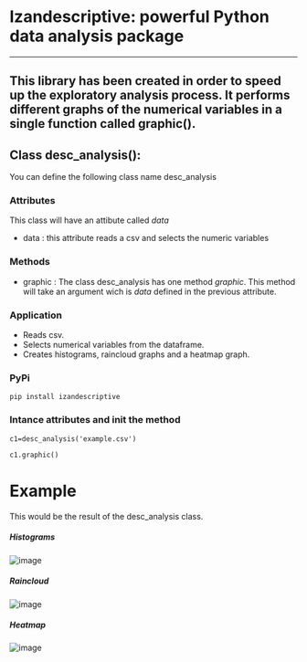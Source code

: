 # Izandescriptive: powerful Python data analysis package 
-----------------
This library has been created in order to speed up the exploratory analysis process. It performs different graphs of the numerical variables in a single function called graphic().
-----------------

## Class desc_analysis():

You can define the following class name desc_analysis

### Attributes

This class will have an attibute called *data*

- data : this attribute reads a csv and selects the numeric variables

### Methods

- graphic : The class desc_analysis has one method *graphic*. This method will take an argument wich is *data* defined in the previous attribute.

### Application

- Reads csv.
- Selects numerical variables from the dataframe.
- Creates histograms, raincloud graphs and a heatmap graph.

### PyPi

``` pip install izandescriptive ```

### Intance attributes and init the method

``` c1=desc_analysis('example.csv') ```

``` c1.graphic() ```

# Example

This would be the result of the desc_analysis class.

##### Histograms

![image](https://user-images.githubusercontent.com/64251072/197811387-d3f2e3f0-d28d-4332-ae28-fe35685f82be.png)

##### Raincloud

![image](https://user-images.githubusercontent.com/64251072/197811919-e4f5801a-07d0-4d27-af8d-ee427e882943.png)

##### Heatmap

![image](https://user-images.githubusercontent.com/64251072/197812131-81e48d49-ed32-4dc5-8328-e4980d4448fb.png)

